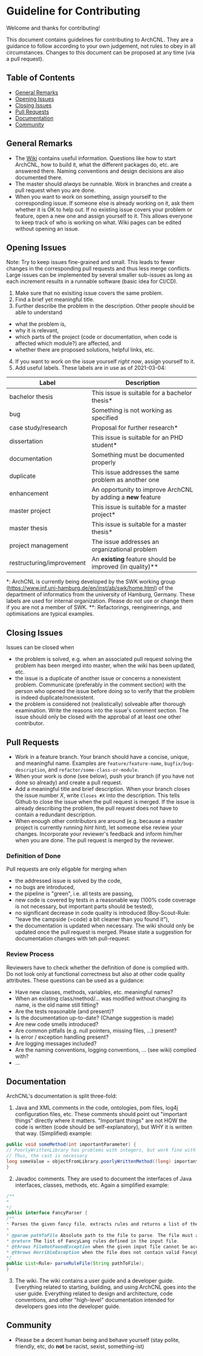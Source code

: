 # Guideline for Contributing

Welcome and thanks for contributing!

This document contains guidelines for contributing to ArchCNL. They are a guidance to follow according to your own judgement, not rules to obey in all circumstances.
Changes to this document can be proposed at any time (via a pull request).

## Table of Contents

- [General Remarks](#general-remarks)
- [Opening Issues](#opening-issues)
- [Closing Issues](#closing-issues)
- [Pull Requests](#pull-requests)
- [Documentation](#documentation)
- [Community](#community)

## General Remarks

- The [Wiki](https://github.com/Mari-Wie/ArchCNL/wiki) contains useful information. Questions like how to start ArchCNL, how to build it, what the different packages do, etc. are answered there. Naming conventions and design decisions are also documented there.
- The master should *always* be runnable. Work in branches and create a pull request when you are done.
- When you want to work on something, assign yourself to the corresponding issue. If someone else is already working on it, ask them whether it is OK to help out. If no existing issue covers your problem or feature, open a new one and assign yourself to it. This allows everyone to keep track of who is working on what. Wiki pages can be edited without opening an issue.

## Opening Issues

Note: Try to keep issues fine-grained and small. This leads to fewer changes in the corresponding pull requests and thus less merge conflicts. Large issues can be implemented by several smaller sub-issues as long as each increment results in a runnable software (basic idea for CI/CD).

1. Make sure that no exisiting issue covers the same problem.
2. Find a brief yet meaningful title.
3. Further describe the problem in the description. Other people should be able to understand
- what the problem is,
- why it is relevant,
- which parts of the project (code or documentation, when code is affected which module?) are affected, and
- whether there are proposed solutions, helpful links, etc.
4. If you want to work on the issue yourself *right now*, assign yourself to it.
5. Add useful labels. These labels are in use as of 2021-03-04:

| Label | Description |
| ----- | ----------- |
| bachelor thesis | This issue is suitable for a bachelor thesis* |
| bug | Something is not working as specified |
| case study/research | Proposal for further research* |
| dissertation | This issue is suitable for an PHD student* |
| documentation | Something must be documented properly |
| duplicate | This issue addresses the same problem as another one |
| enhancement | An opportunity to improve ArchCNL by adding a **new** feature |
| master project | This issue is suitable for a master project* |
| master thesis | This issue is suitable for a master thesis* |
| project management | The issue addresses an organizational problem |
| restructuring/improvement | An **existing** feature should be improved (in quality)** |

\*: ArchCNL is currently being developed by the SWK working group (https://www.inf.uni-hamburg.de/en/inst/ab/swk/home.html) of the department of informatics from the university of Hamburg, Germany. These labels are used for internal organization. Please do not use or change them if you are not a member of SWK.
\*\*: Refactorings, reengineerings, and optimisations are typical examples.


## Closing Issues

Issues can be closed when

- the problem is solved, e.g. when an associated pull request solving the problem has been merged into master, when the wiki has been updated, etc.
- the issue is a duplicate of another issue or concerns a nonexistent problem. Communicate (preferably in the comment section) with the person who opened the issue before doing so to verify that the problem is indeed duplicate/nonexistent.
- the problem is considered not (realistically) solveable after thorough examination. Write the reasons into the issue's comment section. The issue should only be closed with the approbal of at least one other contributor.

## Pull Requests

- Work in a feature branch. Your branch should have a concise, unique, and meaningful name. Examples are `feature/feature-name`, `bugfix/bug-description`, and `refactor/some-class-or-module`.
- When your work is done (see below), push your branch (if you have not done so already) and create a pull request.
- Add a meaningful title and brief description. When your branch closes the issue number *X*, write `Closes #X` into the description. This tells Github to close the issue when the pull request is merged. If the issue is already describing the problem, the pull request does not have to contain a redundant description.
- When enough other contributors are around (e.g. because a master project is currently running *hint* *hint*), let someone else review your changes. Incorporate your reviewer's feedback and inform him/her when you are done. The pull request is merged by the reviewer.

### Definition of Done

Pull requests are only eligable for merging when

- the addressed issue is solved by the code,
- no bugs are introduced,
- the pipeline is "green", i.e. all tests are passing,
- new code is covered by tests in a reasonable way (100% code coverage is not necessary, but important parts should be tested),
- no significant decrease in code quality is introduced (Boy-Scout-Rule: "leave the campside (=code) a bit cleaner than you found it"),
- the documentation is updated when necessary. The wiki should only be updated once the pull request is merged. Please state a suggestion for documentation changes with teh pull-request.

### Review Process

Reviewers have to check whether the definition of done is complied with. Do not look only at functional correctness but also at other code quality attributes. These questions can be used as a guidance:

- Have new classes, methods, variables, etc. meaningful names?
- When an existing class/method/... was modified without changing its name, is the old name still fitting?
- Are the tests reasonable (and present)?
- Is the documentation up-to-date? (Change suggestion is made)
- Are new code smells introduced?
- Are common pitfalls (e.g. null pointers, missing files, ...) present?
- Is error / exception handling present?
- Are logging messages included?
- Are the naming conventions, logging conventions, ... (see wiki) complied with?
- ...

## Documentation

ArchCNL's documentation is split three-fold:

1. Java and XML comments in the code, ontologies, pom files, log4j configuration files, etc. These comments should point out "important things" directly where it matters. "Important things" are not HOW the code is written (code should be self-explanatory), but WHY it is written that way. (Simplified) example:
```Java
public void someMethod(int importantParameter) {
// PoorlyWrittenLibrary has problems with integers, but work fine with longs
// Thus, the cast is necessary
long someValue = objectFromLibrary.poorlyWrittenMethod((long) importantParameter);
}
```
2. Javadoc comments. They are used to document the interfaces of Java interfaces, classes, methods, etc. Again a simplified example:
```Java
/**
*
*/
public interface FancyParser {
/**
* Parses the given fancy file, extracts rules and returns a list of the identified rules.
*
* @param pathToFile Absolute path to the file to parse. The file must a written in the rule language FancyLang.
* @return The list of FancyLang rules defined in the input file.
* @throws FileNotFoundException when the given input file cannot be accessed
* @throws HorribleException when the file does not contain valid FancyLang rules.
*/
public List<Rule> parseRuleFile(String pathToFile);
}
```
3. The wiki. The wiki contains a user guide and a developer guide. Everything related to starting, building, and using ArchCNL goes into the user guide. Everything related to design and architecture, code conventions, and other "high-level" documentation intended for developers goes into the developer guide.

## Community

- Please be a decent human being and behave yourself (stay polite, friendly, etc, do **not** be racist, sexist, something-ist)
